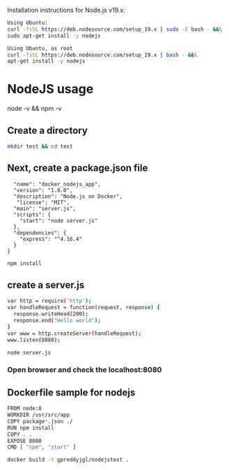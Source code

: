 Installation instructions for Node.js v19.x:

```bash
Using Ubuntu:
curl -fsSL https://deb.nodesource.com/setup_19.x | sudo -E bash - &&\
sudo apt-get install -y nodejs

Using Ubuntu, as root
curl -fsSL https://deb.nodesource.com/setup_19.x | bash - &&\
apt-get install -y nodejs
```
# NodeJS usage
node -v && npm -v


## Create a directory


```bash
mkdir test && cd test
```

## Next, create a package.json file

```{
  "name": "docker_nodejs_app",
  "version": "1.0.0",
  "description": "Node.js on Docker",
   "license": "MIT",
  "main": "server.js",
  "scripts": {
    "start": "node server.js"
  },
  "dependencies": {
    "express": "^4.16.4"
  }
}
```

```bash
npm install
```

## create a server.js 

``` bash
var http = require('http');
var handleRequest = function(request, response) {
  response.writeHead(200);
  response.end("Hello world");
}
var www = http.createServer(handleRequest);
www.listen(8080);
```
```
node server.js
```
### Open browser and check the localhost:8080

## Dockerfile sample for nodejs

```bash
FROM node:8
WORKDIR /usr/src/app
COPY package*.json ./
RUN npm install
COPY . .
EXPOSE 8080
CMD [ "npm", "start" ]
```
```bash
docker build -t gpreddyjgl/nodejstest .
```
